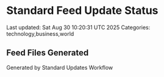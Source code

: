 # Standard Feed Update Status
Last updated: Sat Aug 30 10:20:31 UTC 2025
Categories: technology,business,world

## Feed Files Generated

Generated by Standard Updates Workflow
